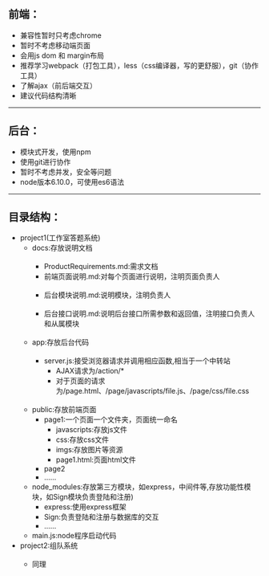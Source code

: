 ## 前端：
 + 兼容性暂时只考虑chrome
 + 暂时不考虑移动端页面
 + 会用js dom 和 margin布局
 + 推荐学习webpack（打包工具），less（css编译器，写的更舒服），git（协作工具）
 + 了解ajax（前后端交互）
 + 建议代码结构清晰
 
---

## 后台：
 + 模块式开发，使用npm
 + 使用git进行协作
 + 暂时不考虑并发，安全等问题
 + node版本6.10.0，可使用es6语法
 
---

## 目录结构：
<ul>
 <li>project1(工作室答题系统)
   <ul>
     <li>docs:存放说明文档
      <ul>
      <li>ProductRequirements.md:需求文档</li>
      <li>前端页面说明.md:对每个页面进行说明，注明页面负责人</li>
      <li>后台模块说明.md:说明模块，注明负责人</li>    
      <li>后台接口说明.md:说明后台接口所需参数和返回值，注明接口负责人和从属模块</li>
      </ul>
     </li>
     <li>app:存放后台代码
      <ul>
      <li>server.js:接受浏览器请求并调用相应函数,相当于一个中转站
        <ul>
        <li>AJAX请求为/action/*</li>
        <li>对于页面的请求为/page.html、/page/javascripts/file.js、/page/css/file.css</li>
        </ul>
      </li>
      </ul>
     </li>
     <li>public:存放前端页面
       <ul>
       <li>page1:一个页面一个文件夹，页面统一命名
         <ul>
         <li>javascripts:存放js文件</li>
         <li>css:存放css文件</li>
         <li>imgs:存放图片等资源</li>
         <li>page1.html:页面html文件</li>
         </ul>
         </li>
       <li>page2</li>
       <li>......</li>
       </ul>
     </li>
     <li>node_modules:存放第三方模块，如express，中间件等,存放功能性模块，如Sign模块负责登陆和注册)
       <ul>
       <li>express:使用express框架</li>
       <li>Sign:负责登陆和注册与数据库的交互</li>
       <li>......</li>
       </ul>
     </li>
     <li>main.js:node程序启动代码</li>
   </ul>
 </li>
 <li>project2:组队系统
    <ul>
      <li>同理</li>
    </ul>
 </li>
</ul>
